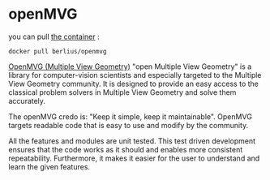 # openMVG

you can pull [the container](https://hub.docker.com/r/berlius/openmvg/) :

```
docker pull berlius/openmvg
```
[OpenMVG (Multiple View Geometry)](http://imagine.enpc.fr/~moulonp/openMVG/) "open Multiple View Geometry" is a library for computer-vision scientists and especially targeted to the Multiple View Geometry community. It is designed to provide an easy access to the classical problem solvers in Multiple View Geometry and solve them accurately.

The openMVG credo is: "Keep it simple, keep it maintainable". OpenMVG targets readable code that is easy to use and modify by the community.

All the features and modules are unit tested. This test driven development ensures that the code works as it should and enables more consistent repeatability. Furthermore, it makes it easier for the user to understand and learn the given features.
